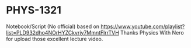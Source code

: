 # PHYS-1321
Notebook/Script (No official) based on https://www.youtube.com/playlist?list=PLD932dho4NOrHYZCkvrjy7MmntFlrrTVH 
Thanks Physics With Nero for upload those excellent lecture video.
